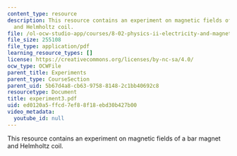 ```yaml
---
content_type: resource
description: This resource contains an experiment on magnetic fields of a bar magnet
  and Helmholtz coil.
file: /ol-ocw-studio-app/courses/8-02-physics-ii-electricity-and-magnetism-spring-2007/ed0120a5ffcd7ef88f18ebd30b427b00_experiment3.pdf
file_size: 255108
file_type: application/pdf
learning_resource_types: []
license: https://creativecommons.org/licenses/by-nc-sa/4.0/
ocw_type: OCWFile
parent_title: Experiments
parent_type: CourseSection
parent_uid: 5b67d4a8-cb63-9758-8148-2c1bb40692c8
resourcetype: Document
title: experiment3.pdf
uid: ed0120a5-ffcd-7ef8-8f18-ebd30b427b00
video_metadata:
  youtube_id: null
---
```

This resource contains an experiment on magnetic fields of a bar magnet and Helmholtz coil.